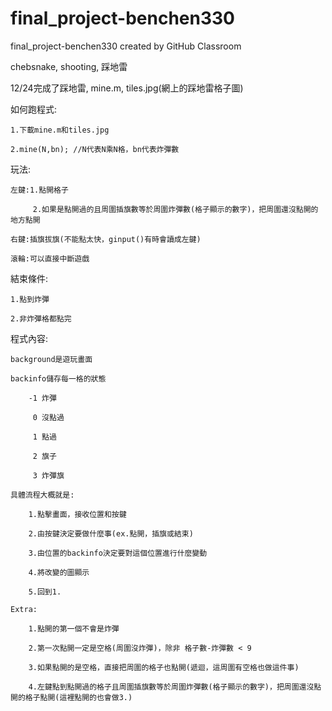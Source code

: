 # final_project-benchen330
final_project-benchen330 created by GitHub Classroom

chebsnake, shooting, 踩地雷

12/24完成了踩地雷, mine.m, tiles.jpg(網上的踩地雷格子圖)

如何跑程式:

    1.下載mine.m和tiles.jpg

    2.mine(N,bn); //N代表N乘N格，bn代表炸彈數

玩法:

    左鍵:1.點開格子
        
         2.如果是點開過的且周圍插旗數等於周圍炸彈數(格子顯示的數字)，把周圍還沒點開的地方點開
    
    右鍵:插旗拔旗(不能點太快，ginput()有時會讀成左鍵)
    
    滾輪:可以直接中斷遊戲
  
結束條件:

    1.點到炸彈
    
    2.非炸彈格都點完
  
程式內容:

    background是遊玩畫面

    backinfo儲存每一格的狀態
    
        -1 炸彈
        
         0 沒點過
         
         1 點過
         
         2 旗子
         
         3 炸彈旗

    具體流程大概就是:
        
        1.點擊畫面，接收位置和按鍵
        
        2.由按鍵決定要做什麼事(ex.點開，插旗或結束)
        
        3.由位置的backinfo決定要對這個位置進行什麼變動
        
        4.將改變的圖顯示
        
        5.回到1.
        
    Extra:
    
        1.點開的第一個不會是炸彈
        
        2.第一次點開一定是空格(周圍沒炸彈)，除非 格子數-炸彈數 < 9
        
        3.如果點開的是空格，直接把周圍的格子也點開(遞迴，這周圍有空格也做這件事)
        
        4.左鍵點到點開過的格子且周圍插旗數等於周圍炸彈數(格子顯示的數字)，把周圍還沒點開的格子點開(這裡點開的也會做3.)
    
  
  
  
